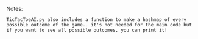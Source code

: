 Notes:

    TicTacToeAI.py also includes a function to make a hashmap of every possible outcome of the game.. it's not needed for the main code but if you want to see all possible outcomes, you can print it!
